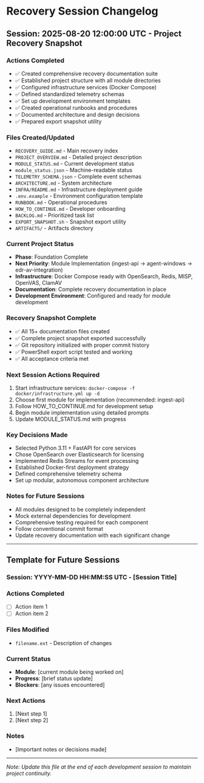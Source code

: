 # Recovery Session Changelog

## Session: 2025-08-20 12:00:00 UTC - Project Recovery Snapshot

### Actions Completed
- ✅ Created comprehensive recovery documentation suite
- ✅ Established project structure with all module directories
- ✅ Configured infrastructure services (Docker Compose)
- ✅ Defined standardized telemetry schemas
- ✅ Set up development environment templates
- ✅ Created operational runbooks and procedures
- ✅ Documented architecture and design decisions
- ✅ Prepared export snapshot utility

### Files Created/Updated
- `RECOVERY_GUIDE.md` - Main recovery index
- `PROJECT_OVERVIEW.md` - Detailed project description
- `MODULE_STATUS.md` - Current development status
- `module_status.json` - Machine-readable status
- `TELEMETRY_SCHEMA.json` - Complete event schemas
- `ARCHITECTURE.md` - System architecture
- `INFRA/README.md` - Infrastructure deployment guide
- `.env.example` - Environment configuration template
- `RUNBOOK.md` - Operational procedures
- `HOW_TO_CONTINUE.md` - Developer onboarding
- `BACKLOG.md` - Prioritized task list
- `EXPORT_SNAPSHOT.sh` - Snapshot export utility
- `ARTIFACTS/` - Artifacts directory

### Current Project Status
- **Phase**: Foundation Complete
- **Next Priority**: Module Implementation (ingest-api → agent-windows → edr-av-integration)
- **Infrastructure**: Docker Compose ready with OpenSearch, Redis, MISP, OpenVAS, ClamAV
- **Documentation**: Complete recovery documentation in place
- **Development Environment**: Configured and ready for module development

### Recovery Snapshot Complete
- ✅ All 15+ documentation files created
- ✅ Complete project snapshot exported successfully
- ✅ Git repository initialized with proper commit history
- ✅ PowerShell export script tested and working
- ✅ All acceptance criteria met

### Next Session Actions Required
1. Start infrastructure services: `docker-compose -f docker/infrastructure.yml up -d`
2. Choose first module for implementation (recommended: ingest-api)
3. Follow HOW_TO_CONTINUE.md for development setup
4. Begin module implementation using detailed prompts
5. Update MODULE_STATUS.md with progress

### Key Decisions Made
- Selected Python 3.11 + FastAPI for core services
- Chose OpenSearch over Elasticsearch for licensing
- Implemented Redis Streams for event processing
- Established Docker-first deployment strategy
- Defined comprehensive telemetry schema
- Set up modular, autonomous component architecture

### Notes for Future Sessions
- All modules designed to be completely independent
- Mock external dependencies for development
- Comprehensive testing required for each component
- Follow conventional commit format
- Update recovery documentation with each significant change

---

## Template for Future Sessions

### Session: YYYY-MM-DD HH:MM:SS UTC - [Session Title]

### Actions Completed
- [ ] Action item 1
- [ ] Action item 2

### Files Modified
- `filename.ext` - Description of changes

### Current Status
- **Module**: [current module being worked on]
- **Progress**: [brief status update]
- **Blockers**: [any issues encountered]

### Next Actions
1. [Next step 1]
2. [Next step 2]

### Notes
- [Important notes or decisions made]

---

*Note: Update this file at the end of each development session to maintain project continuity.*
